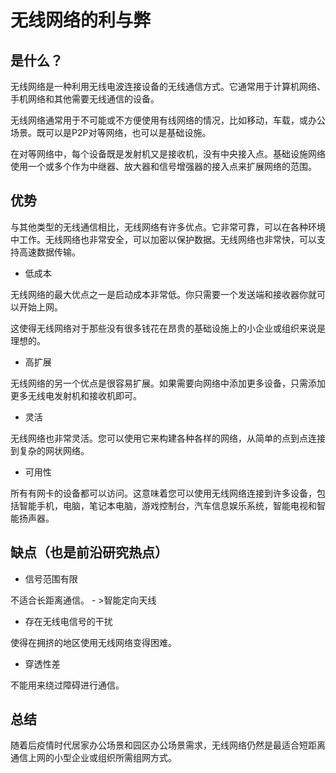 # 无线网络的利与弊

## 是什么？

无线网络是一种利用无线电波连接设备的无线通信方式。它通常用于计算机网络、手机网络和其他需要无线通信的设备。

无线网络通常用于不可能或不方便使用有线网络的情况，比如移动，车载，或办公场景。既可以是P2P对等网络，也可以是基础设施。

在对等网络中，每个设备既是发射机又是接收机，没有中央接入点。基础设施网络使用一个或多个作为中继器、放大器和信号增强器的接入点来扩展网络的范围。



## 优势

与其他类型的无线通信相比，无线网络有许多优点。它非常可靠，可以在各种环境中工作。无线网络也非常安全，可以加密以保护数据。无线网络也非常快，可以支持高速数据传输。

- 低成本

无线网络的最大优点之一是启动成本非常低。你只需要一个发送端和接收器你就可以开始上网。

这使得无线网络对于那些没有很多钱花在昂贵的基础设施上的小企业或组织来说是理想的。

- 高扩展

无线网络的另一个优点是很容易扩展。如果需要向网络中添加更多设备，只需添加更多无线电发射机和接收机即可。

- 灵活

无线网络也非常灵活。您可以使用它来构建各种各样的网络，从简单的点到点连接到复杂的网状网络。

- 可用性

所有有网卡的设备都可以访问。这意味着您可以使用无线网络连接到许多设备，包括智能手机，电脑，笔记本电脑，游戏控制台，汽车信息娱乐系统，智能电视和智能扬声器。



## 缺点（也是前沿研究热点）

- 信号范围有限

不适合长距离通信。 - >智能定向天线

- 存在无线电信号的干扰

使得在拥挤的地区使用无线网络变得困难。

- 穿透性差

不能用来绕过障碍进行通信。

## 总结

随着后疫情时代居家办公场景和园区办公场景需求，无线网络仍然是最适合短距离通信上网的小型企业或组织所需组网方式。
